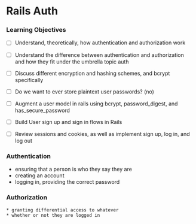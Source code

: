 # Rails Auth

### Learning Objectives

 * [ ] Understand, theoretically, how authentication and authorization work
 * [ ] Understand the difference between authentication and authorization and how they fit under the umbrella topic auth
 * [ ] Discuss different encryption and hashing schemes, and bcrypt specifically
 * [ ] Do we want to ever store plaintext user passwords? (no)
 * [ ] Augment a user model in rails using bcrypt, password_digest, and has_secure_password
 * [ ] Build User sign up and sign in flows in Rails
 * [ ] Review sessions and cookies, as well as implement sign up, log in, and log out


 ### Authentication
  * ensuring that a person is who they say they are
  * creating an account
  * logging in, providing the correct password

  ### Authorization
    * granting differential access to whatever
    * whether or not they are logged in